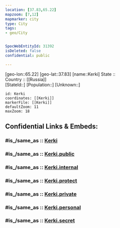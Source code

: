 ```yaml
---
location: [37.83,65.22] 
mapzoom: [7,12] 
mapmarker: city 
type: City
tags:
- geo/City


SpocWebEntityId: 31392
isDeleted: false
confidential: public

---
```

[geo-lon::65.22] 
[geo-lat::37.83] 
[name::Kerki] 
State ::  
Country :: [[Russia]]  
[StateId::] 
[Population::] 
[Unknown::] 


```leaflet
id: Kerki
coordinates: [[Kerki]] 
markerFile: [[Kerki]] 
defaultZoom: 11 
maxZoom: 18
```


## Confidential Links & Embeds: 

### #is_/same_as :: [Kerki](/_Standards/Earth/Continent/Asia/Asia~Central/Turkmenistan/provinces~Turkmenistan/Lebap/City/Kerki.md) 

### #is_/same_as :: [Kerki.public](/_public/Earth/Continent/Asia/Asia~Central/Turkmenistan/provinces~Turkmenistan/Lebap/City/Kerki.public.md) 

### #is_/same_as :: [Kerki.internal](/_internal/Earth/Continent/Asia/Asia~Central/Turkmenistan/provinces~Turkmenistan/Lebap/City/Kerki.internal.md) 

### #is_/same_as :: [Kerki.protect](/_protect/Earth/Continent/Asia/Asia~Central/Turkmenistan/provinces~Turkmenistan/Lebap/City/Kerki.protect.md) 

### #is_/same_as :: [Kerki.private](/_private/Earth/Continent/Asia/Asia~Central/Turkmenistan/provinces~Turkmenistan/Lebap/City/Kerki.private.md) 

### #is_/same_as :: [Kerki.personal](/_personal/Earth/Continent/Asia/Asia~Central/Turkmenistan/provinces~Turkmenistan/Lebap/City/Kerki.personal.md) 

### #is_/same_as :: [Kerki.secret](/_secret/Earth/Continent/Asia/Asia~Central/Turkmenistan/provinces~Turkmenistan/Lebap/City/Kerki.secret.md)

